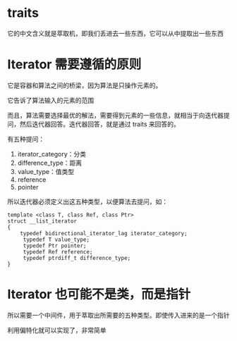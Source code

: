 # traits

它的中文含义就是萃取机，即我们丢进去一些东西，它可以从中提取出一些东西

# Iterator 需要遵循的原则

它是容器和算法之间的桥梁，因为算法是只操作元素的。

它告诉了算法输入的元素的范围

而且，算法需要选择最优的解法，需要得到元素的一些信息，就相当于向迭代器提问，然后迭代器回答。迭代器回答，就是通过 traits 来回答的。

有五种提问：
1. iterator_category：分类
2. difference_type：距离
3. value_type：值类型
4. reference
5. pointer

所以迭代器必须定义出这五种类型，以便算法去提问，如：
```
template <class T, class Ref, class Ptr>
struct __list_iterator
{
	typedef bidirectional_iterator_lag iterator_category;
	 typedef T value_type;
	 typedef Ptr pointer;
	 typedef Ref reference;
	 typedef ptrdiff_t difference_type;
}
```

# Iterator 也可能不是类，而是指针

所以需要一个中间件，用于萃取出所需要的五种类型。即使传入进来的是一个指针

利用偏特化就可以实现了，非常简单